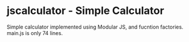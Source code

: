 # jscalculator - Simple Calculator
Simple calculator implemented using Modular JS, and fucntion factories. main.js is only 74 lines.
